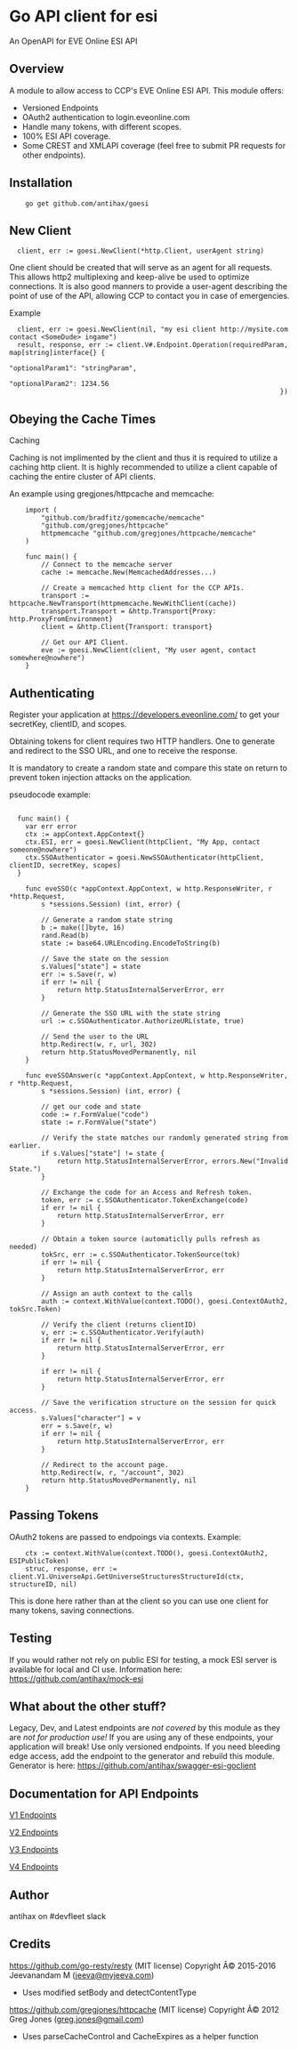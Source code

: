 # Go API client for esi

An OpenAPI for EVE Online ESI API

## Overview
A module to allow access to CCP's EVE Online ESI API.
This module offers:
* Versioned Endpoints
* OAuth2 authentication to login.eveonline.com
* Handle many tokens, with different scopes.
* 100% ESI API coverage.
* Some CREST and XMLAPI coverage (feel free to submit PR requests for other endpoints).

## Installation
```
    go get github.com/antihax/goesi
```

## New Client
```
  client, err := goesi.NewClient(*http.Client, userAgent string)
```

One client should be created that will serve as an agent for all requests. This allows http2 multiplexing and keep-alive be used to optimize connections.
It is also good manners to provide a user-agent describing the point of use of the API, allowing CCP to contact you in case of emergencies.

Example
```
  client, err := goesi.NewClient(nil, "my esi client http://mysite.com contact <SomeDude> ingame")
  result, response, err := client.V#.Endpoint.Operation(requiredParam, map[string]interface{} { 
                                                                        "optionalParam1": "stringParam",
                                                                        "optionalParam2": 1234.56
                                                                    })
```

## Obeying the Cache Times
Caching

Caching is not implimented by the client and thus it is required to utilize
a caching http client. It is highly recommended to utilize a client capable
of caching the entire cluster of API clients.

An example using gregjones/httpcache and memcache:
```
	import (
		"github.com/bradfitz/gomemcache/memcache"
		"github.com/gregjones/httpcache"
		httpmemcache "github.com/gregjones/httpcache/memcache"
	)

	func main() {
		// Connect to the memcache server
		cache := memcache.New(MemcachedAddresses...)

		// Create a memcached http client for the CCP APIs.
		transport := httpcache.NewTransport(httpmemcache.NewWithClient(cache))
		transport.Transport = &http.Transport{Proxy: http.ProxyFromEnvironment}
		client = &http.Client{Transport: transport}

		// Get our API Client.
		eve := goesi.NewClient(client, "My user agent, contact somewhere@nowhere")
	}
```

## Authenticating
Register your application at https://developers.eveonline.com/ to get your secretKey, clientID, and scopes.

Obtaining tokens for client requires two HTTP handlers. One to generate and redirect
to the SSO URL, and one to receive the response.

It is mandatory to create a random state and compare this state on return to prevent token injection attacks on the application.

pseudocode example:
```

  func main() {
    var err error
    ctx := appContext.AppContext{}
    ctx.ESI, err = goesi.NewClient(httpClient, "My App, contact someone@nowhere")
    ctx.SSOAuthenticator = goesi.NewSSOAuthenticator(httpClient, clientID, secretKey, scopes)
  }

	func eveSSO(c *appContext.AppContext, w http.ResponseWriter, r *http.Request,
		s *sessions.Session) (int, error) {

		// Generate a random state string
		b := make([]byte, 16)
		rand.Read(b)
		state := base64.URLEncoding.EncodeToString(b)

		// Save the state on the session
		s.Values["state"] = state
		err := s.Save(r, w)
		if err != nil {
			return http.StatusInternalServerError, err
		}

		// Generate the SSO URL with the state string
		url := c.SSOAuthenticator.AuthorizeURL(state, true)

		// Send the user to the URL
		http.Redirect(w, r, url, 302)
		return http.StatusMovedPermanently, nil
	}

	func eveSSOAnswer(c *appContext.AppContext, w http.ResponseWriter, r *http.Request,
		s *sessions.Session) (int, error) {

		// get our code and state
		code := r.FormValue("code")
		state := r.FormValue("state")

		// Verify the state matches our randomly generated string from earlier.
		if s.Values["state"] != state {
			return http.StatusInternalServerError, errors.New("Invalid State.")
		}

		// Exchange the code for an Access and Refresh token.
		token, err := c.SSOAuthenticator.TokenExchange(code)
		if err != nil {
			return http.StatusInternalServerError, err
		}

		// Obtain a token source (automaticlly pulls refresh as needed)
		tokSrc, err := c.SSOAuthenticator.TokenSource(tok)
		if err != nil {
			return http.StatusInternalServerError, err
		}

		// Assign an auth context to the calls
		auth := context.WithValue(context.TODO(), goesi.ContextOAuth2, tokSrc.Token)

		// Verify the client (returns clientID)
		v, err := c.SSOAuthenticator.Verify(auth)
		if err != nil {
			return http.StatusInternalServerError, err
		}

		if err != nil {
			return http.StatusInternalServerError, err
		}

		// Save the verification structure on the session for quick access.
		s.Values["character"] = v
		err = s.Save(r, w)
		if err != nil {
			return http.StatusInternalServerError, err
		}

		// Redirect to the account page.
		http.Redirect(w, r, "/account", 302)
		return http.StatusMovedPermanently, nil
	}
```

## Passing Tokens
OAuth2 tokens are passed to endpoings via contexts. Example:
```
	ctx := context.WithValue(context.TODO(), goesi.ContextOAuth2, ESIPublicToken)
	struc, response, err := client.V1.UniverseApi.GetUniverseStructuresStructureId(ctx, structureID, nil)
```

This is done here rather than at the client so you can use one client for many tokens, saving connections.

## Testing
If you would rather not rely on public ESI for testing, a mock ESI server is available for local and CI use.
Information here: https://github.com/antihax/mock-esi

## What about the other stuff?
Legacy, Dev, and Latest endpoints are _not covered_ by this module as they are *not for production use!*
If you are using any of these endpoints, your application will break! Use only versioned endpoints.
If you need bleeding edge access, add the endpoint to the generator and rebuild this module. 
Generator is here: https://github.com/antihax/swagger-esi-goclient

## Documentation for API Endpoints

[V1 Endpoints](./v1/README.md)

[V2 Endpoints](./v2/README.md)

[V3 Endpoints](./v3/README.md)

[V4 Endpoints](./v4/README.md)

## Author
  antihax on #devfleet slack


## Credits
https://github.com/go-resty/resty (MIT license) Copyright Â© 2015-2016 Jeevanandam M (jeeva@myjeeva.com)
 - Uses modified setBody and detectContentType

https://github.com/gregjones/httpcache (MIT license) Copyright Â© 2012 Greg Jones (greg.jones@gmail.com)
  - Uses parseCacheControl and CacheExpires as a helper function


